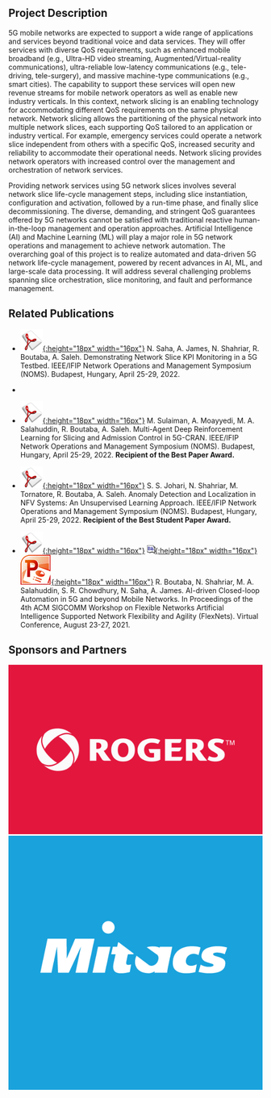 ## Project Description

5G mobile networks are expected to support a wide range of applications and services beyond traditional voice and data services. They will offer services with diverse QoS requirements, such as enhanced mobile broadband (e.g., Ultra-HD video streaming, Augmented/Virtual-reality communications), ultra-reliable low-latency communications (e.g., tele-driving, tele-surgery), and massive machine-type communications (e.g., smart cities). The capability to support these services will open new revenue streams for mobile network operators as well as enable new industry verticals. In this context, network slicing is an enabling technology for accommodating different QoS requirements on the same physical network. Network slicing allows the partitioning of the physical network into multiple network slices, each supporting QoS tailored to an application or industry vertical. For example, emergency services could operate a network slice independent from others with a specific QoS, increased security and reliability to accommodate their operational needs. Network slicing provides network operators with increased control over the management and orchestration of network services.

Providing network services using 5G network slices involves several network slice life-cycle management steps, including slice instantiation, configuration and activation, followed by a run-time phase, and finally slice decommissioning. The diverse, demanding, and stringent QoS guarantees offered by 5G networks cannot be satisfied with traditional reactive human-in-the-loop management and operation approaches. Artificial Intelligence (AI) and Machine Learning (ML) will play a major role in 5G network operations and management to achieve network automation. The overarching goal of this project is to realize automated and data-driven 5G network life-cycle management, powered by recent advances in AI, ML, and large-scale data processing. It will address several challenging problems spanning slice orchestration, slice monitoring, and fault and performance management.

## Related Publications
- [![Paper](assets/pdflogo.gif){:height="18px" width="16px"}](http://rboutaba.cs.uwaterloo.ca/Papers/Conferences/2022/SahaNOMS22.pdf) N. Saha, A. James, N. Shahriar, R. Boutaba, A. Saleh. Demonstrating Network Slice KPI Monitoring in a 5G Testbed. IEEE/IFIP Network Operations and Management Symposium (NOMS). Budapest, Hungary, April 25-29, 2022.
- 
- [![Paper](assets/pdflogo.gif){:height="18px" width="16px"}](http://rboutaba.cs.uwaterloo.ca/Papers/Conferences/2022/SulaimanNOMS22.pdf) M. Sulaiman, A. Moayyedi, M. A. Salahuddin, R. Boutaba, A. Saleh. Multi-Agent Deep Reinforcement Learning for Slicing and Admission Control in 5G-CRAN. IEEE/IFIP Network Operations and Management Symposium (NOMS). Budapest, Hungary, April 25-29, 2022. **Recipient of the Best Paper Award.**

- [![Paper](assets/pdflogo.gif){:height="18px" width="16px"}](http://rboutaba.cs.uwaterloo.ca/Papers/Conferences/2022/JohariNOMS22.pdf) S. S. Johari, N. Shahriar, M. Tornatore, R. Boutaba, A. Saleh. Anomaly Detection and Localization in NFV Systems: An Unsupervised Learning Approach. IEEE/IFIP Network Operations and Management Symposium (NOMS). Budapest, Hungary, April 25-29, 2022. **Recipient of the Best Student Paper Award.**

- [![Paper](assets/pdflogo.gif){:height="18px" width="16px"}](http://rboutaba.cs.uwaterloo.ca/Papers/Conferences/2021/BoutabaFlexNets21.pdf) [![Bibtex](assets/bibtex-logo.gif){:height="18px" width="16px"}](http://rboutaba.cs.uwaterloo.ca/Papers/Conferences/2021/BoutabaFlexNets21.bib) [![Slides](assets/slideslogo.gif){:height="18px" width="16px"}](http://rboutaba.cs.uwaterloo.ca/Papers/Conferences/2021/BoutabaFlexNets21.pptx) R. Boutaba, N. Shahriar, M. A. Salahuddin, S. R. Chowdhury, N. Saha, A. James. AI-driven Closed-loop Automation in 5G and beyond Mobile Networks. In Proceedings of the 4th ACM SIGCOMM Workshop on Flexible Networks Artificial Intelligence Supported Network Flexibility and Agility (FlexNets). Virtual Conference, August 23-27, 2021.



## Sponsors and Partners
<div class="row">
  <div class="img1">
    <img src="assets/rogers-logo.jpg" alt="Rogers"/>
  </div>
  <div class="img2">
    <img src="assets/mitacs-logo.png" alt="Mitacs"/>
  </div>
</div>

